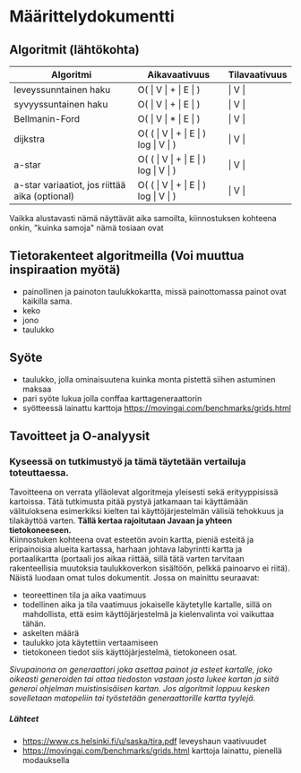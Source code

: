 # Määrittelydokumentti



## Algoritmit (lähtökohta)

| Algoritmi | Aikavaativuus | Tilavaativuus |
|-----------|---------------|---------------|
| leveyssunntainen haku| O( \| V \| + \| E \| )| \| V \| |
| syvyyssuntainen haku|  O( \| V \| + \| E \| )| \| V \| |
| Bellmanin-Ford| O( \| V \| * \| E \| ) | \| V \| |
| dijkstra| O( ( \| V \| + \| E \| ) log \| V \| ) | \| V \| |
| a-star| O( ( \| V \| + \| E \| ) log \| V \| ) | \| V \| |
| a-star variaatiot, jos riittää aika (optional)| O( ( \| V \| + \| E \| ) log \| V \| ) | \| V \| |

Vaikka alustavasti nämä näyttävät aika samoilta, kiinnostuksen kohteena onkin, "kuinka samoja" nämä tosiaan ovat

## Tietorakenteet algoritmeilla (Voi muuttua inspiraation myötä)
* painollinen ja painoton taulukkokartta, missä painottomassa painot ovat kaikilla sama.
* keko
* jono
* taulukko

## Syöte
* taulukko, jolla ominaisuutena kuinka monta pistettä siihen astuminen maksaa
* pari syöte lukua jolla conffaa karttageneraattorin
* syötteessä lainattu karttoja https://movingai.com/benchmarks/grids.html

## Tavoitteet ja O-analyysit
### Kyseessä on tutkimustyö ja tämä täytetään vertailuja toteuttaessa. 
Tavoitteena on verrata ylläolevat algoritmeja yleisesti sekä erityyppisissä kartoissa. Tätä tutkimusta pitää pystyä jatkamaan tai käyttämään välituloksena esimerkiksi kielten tai käyttöjärjestelmän välisiä tehokkuus ja tilakäyttöä varten.
**Tällä kertaa rajoitutaan Javaan ja yhteen tietokoneeseen.**  
Kiinnostuken kohteena ovat esteetön avoin kartta, pieniä esteitä ja eripainoisia alueita kartassa, harhaan johtava labyrintti kartta ja portaalikartta (portaali jos aikaa riittää, sillä tätä varten tarvitaan rakenteellisia muutoksia taulukkoverkon sisältöön, pelkkä painoarvo ei riitä).  
Näistä luodaan omat tulos dokumentit. Jossa on mainittu seuraavat:
* teoreettinen tila ja aika vaatimuus
* todellinen aika ja tila vaatimuus jokaiselle käytetylle kartalle, sillä on mahdollista, että esim käyttöjärjestelmä ja kielenvalinta voi vaikuttaa tähän.
* askelten määrä
* taulukko jota käytettiin vertaamiseen
* tietokoneen tiedot siis käyttöjärjestelmä, tietokoneen osat.

*Sivupainona on generaattori joka asettaa painot ja esteet kartalle, joko oikeasti generoiden tai ottaa tiedoston vastaan josta lukee kartan ja siitä generoi ohjelman muistinsisäisen kartan. Jos algoritmit loppuu kesken sovelletaan matopeliin tai työstetään generaattorille kartta tyylejä.*

##### Lähteet
* https://www.cs.helsinki.fi/u/saska/tira.pdf leveyshaun vaativuudet  
* https://movingai.com/benchmarks/grids.html karttoja lainattu, pienellä modauksella  
